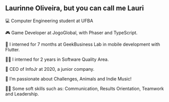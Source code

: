 ## Laurinne Oliveira, but you can call me Lauri

💻  Computer Engineering student at UFBA

🎮  Game Developer at JogoGlobal, with Phaser and TypeScript. 

💙  I interned for 7 months at GeekBusiness Lab in mobile development with Flutter.

🕵️‍♀️  I interned for 2 years in Software Quality Area.

💚  CEO of InfoJr at 2020, a junior company.

🦔  I’m passionate about Challenges, Animals and Indie Music!

🙋‍♀️  Some soft skills such as: Communication, Results Orientation, Teamwork and Leadership.
